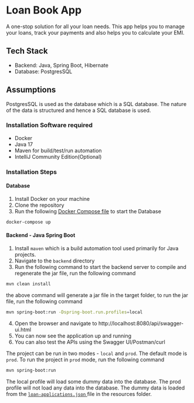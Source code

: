 # Loan Book App

A one-stop solution for all your loan needs. This app helps you to manage your loans, track your payments and also helps
you to calculate your EMI.

## Tech Stack

- Backend: Java, Spring Boot, Hibernate
- Database: PostgresSQL

## Assumptions
PostgresSQL is used as the database which is a SQL database. The nature of the data is structured and hence a SQL database is used. 

### Installation Software required
- Docker
- Java 17
- Maven for build/test/run automation
- IntelliJ Community Edition(Optional)

### Installation Steps

#### Database
1. Install Docker on your machine
2. Clone the repository
3. Run the following [Docker Compose file](compose.yaml) to start the Database

```bash
docker-compose up
```

#### Backend - Java Spring Boot
1. Install `maven` which is a build automation tool used primarily for Java projects.
2. Navigate to the `backend` directory
3. Run the following command to start the backend server
to compile and regenerate the jar file, run the following command
```bash
mvn clean install
```
the above command will generate a jar file in the target folder, to run the jar file, run the following command

```bash
mvn spring-boot:run -Dspring-boot.run.profiles=local
```

4. Open the browser and navigate to http://localhost:8080/api/swagger-ui.html
5. You can now see the application up and running
6. You can also test the APIs using the Swagger UI/Postman/curl


The project can be run in two modes - `local` and `prod`. The default mode is `prod`. To run the project in `prod` mode, run the following command
```bash
mvn spring-boot:run
```

The local profile will load some dummy data into the database. The prod profile will not load any data into the database.
The dummy data is loaded from the [  `loan-applications.json`  ](src/main/resources/data/loan-applications.json) file in the resources folder.